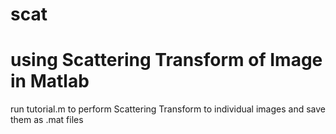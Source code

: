 # scat
# using Scattering Transform of Image in Matlab

run tutorial.m to perform Scattering Transform to individual images and save them as .mat files
